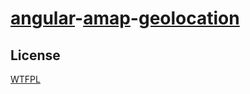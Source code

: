 # [angular](https://angularjs.org)-[amap](http://developer.amap.com)-[geolocation](http://developer.amap.com/api/javascript-api/reference/search_plugin/#m_AMap.Geolocation)

## License

[WTFPL](http://wtfpl.org)
